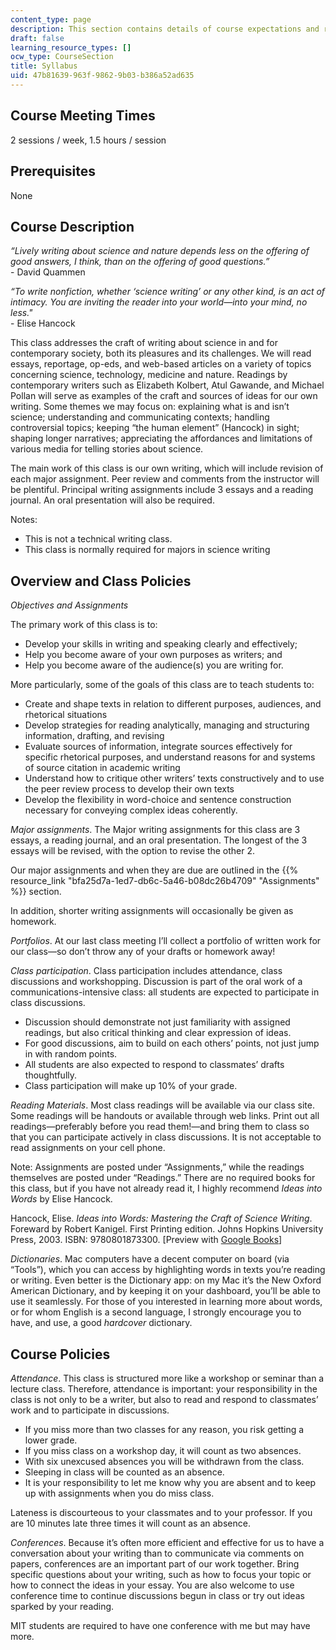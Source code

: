 ```yaml
---
content_type: page
description: This section contains details of course expectations and requirements.
draft: false
learning_resource_types: []
ocw_type: CourseSection
title: Syllabus
uid: 47b81639-963f-9862-9b03-b386a52ad635
---
```

## Course Meeting Times

2 sessions / week, 1.5 hours / session

## Prerequisites

None

## Course Description

*“Lively writing about science and nature depends less on the offering of good answers, I think, than on the offering of good questions.”*   
\- David Quammen

*“To write nonfiction, whether ‘science writing’ or any other kind, is an act of intimacy. You are inviting the reader into your world—into your mind, no less."*   
\- Elise Hancock

This class addresses the craft of writing about science in and for contemporary society, both its pleasures and its challenges. We will read essays, reportage, op-eds, and web-based articles on a variety of topics concerning science, technology, medicine and nature. Readings by contemporary writers such as Elizabeth Kolbert, Atul Gawande, and Michael Pollan will serve as examples of the craft and sources of ideas for our own writing. Some themes we may focus on: explaining what is and isn’t science; understanding and communicating contexts; handling controversial topics; keeping “the human element” (Hancock) in sight; shaping longer narratives; appreciating the affordances and limitations of various media for telling stories about science.

The main work of this class is our own writing, which will include revision of each major assignment. Peer review and comments from the instructor will be plentiful. Principal writing assignments include 3 essays and a reading journal. An oral presentation will also be required.

Notes:

- This is not a technical writing class.
- This class is normally required for majors in science writing

## Overview and Class Policies

*Objectives and Assignments*

The primary work of this class is to:

- Develop your skills in writing and speaking clearly and effectively;
- Help you become aware of your own purposes as writers; and
- Help you become aware of the audience(s) you are writing for.

More particularly, some of the goals of this class are to teach students to:

- Create and shape texts in relation to different purposes, audiences, and rhetorical situations
- Develop strategies for reading analytically, managing and structuring information, drafting, and revising
- Evaluate sources of information, integrate sources effectively for specific rhetorical purposes, and understand reasons for and systems of source citation in academic writing
- Understand how to critique other writers’ texts constructively and to use the peer review process to develop their own texts
- Develop the flexibility in word-choice and sentence construction necessary for conveying complex ideas coherently.

*Major assignments*. The Major writing assignments for this class are 3 essays, a reading journal, and an oral presentation. The longest of the 3 essays will be revised, with the option to revise the other 2.

Our major assignments and when they are due are outlined in the {{% resource_link "bfa25d7a-1ed7-db6c-5a46-b08dc26b4709" "Assignments" %}} section.

In addition, shorter writing assignments will occasionally be given as homework.

*Portfolios*. At our last class meeting I’ll collect a portfolio of written work for our class—so don’t throw any of your drafts or homework away!

*Class participation*. Class participation includes attendance, class discussions and workshopping. Discussion is part of the oral work of a communications-intensive class: all students are expected to participate in class discussions.

- Discussion should demonstrate not just familiarity with assigned readings, but also critical thinking and clear expression of ideas.
- For good discussions, aim to build on each others’ points, not just jump in with random points.
- All students are also expected to respond to classmates’ drafts thoughtfully.
- Class participation will make up 10% of your grade.

*Reading Materials*. Most class readings will be available via our class site. Some readings will be handouts or available through web links. Print out all readings—preferably before you read them!—and bring them to class so that you can participate actively in class discussions. It is not acceptable to read assignments on your cell phone.

Note: Assignments are posted under “Assignments,” while the readings themselves are posted under “Readings.” There are no required books for this class, but if you have not already read it, I highly recommend *Ideas into Words* by Elise Hancock.

Hancock, Elise. *Ideas into Words: Mastering the Craft of Science Writing*. Foreward by Robert Kanigel. First Printing edition. Johns Hopkins University Press, 2003. ISBN: 9780801873300. \[Preview with [Google Books](https://books.google.com/books?id=YGLcYi3QJ1IC&lpg=PP1&dq=ideas%20into%20words&pg=PP1#v=onepage&q&f=false)\]

*Dictionaries*. Mac computers have a decent computer on board (via “Tools”), which you can access by highlighting words in texts you’re reading or writing. Even better is the Dictionary app: on my Mac it’s the New Oxford American Dictionary, and by keeping it on your dashboard, you’ll be able to use it seamlessly. For those of you interested in learning more about words, or for whom English is a second language, I strongly encourage you to have, and use, a good *hardcover* dictionary.

## Course Policies

*Attendance*. This class is structured more like a workshop or seminar than a lecture class. Therefore, attendance is important: your responsibility in the class is not only to be a writer, but also to read and respond to classmates’ work and to participate in discussions.

- If you miss more than two classes for any reason, you risk getting a lower grade.
- If you miss class on a workshop day, it will count as two absences.
- With six unexcused absences you will be withdrawn from the class.
- Sleeping in class will be counted as an absence.
- It is your responsibility to let me know why you are absent and to keep up with assignments when you do miss class.

Lateness is discourteous to your classmates and to your professor. If you are 10 minutes late three times it will count as an absence.

*Conferences*. Because it’s often more efficient and effective for us to have a conversation about your writing than to communicate via comments on papers, conferences are an important part of our work together. Bring specific questions about your writing, such as how to focus your topic or how to connect the ideas in your essay. You are also welcome to use conference time to continue discussions begun in class or try out ideas sparked by your reading.

MIT students are required to have one conference with me but may have more.
